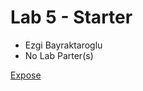# Lab 5 - Starter
- Ezgi Bayraktaroglu
- No Lab Parter(s)

[Expose](https://ebayraktaroglu.github.io/CSE110-Lab5/expose)
